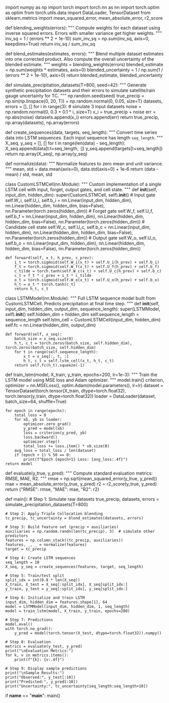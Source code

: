 import numpy as np
import torch
import torch.nn as nn
import torch.optim as optim
from torch.utils.data import DataLoader, TensorDataset
from sklearn.metrics import mean_squared_error, mean_absolute_error, r2_score


def blending_weights(errors):
    """
    Compute weights for each dataset using inverse squared errors.
    Errors with smaller variance get higher weights.
    """
    inv_sq = 1 / (errors ** 2 + 1e-10)
    sum_inv_sq = np.sum(inv_sq, axis=0, keepdims=True)
    return inv_sq / sum_inv_sq


def blend_estimates(estimates, errors):
    """
    Blend multiple dataset estimates into one corrected product.
    Also compute the overall uncertainty of the blended estimate.
    """
    weights = blending_weights(errors)
    blended_estimate = np.sum(weights * estimates, axis=0)
    blended_uncertainty = 1 / np.sum(1 / (errors ** 2 + 1e-10), axis=0)
    return blended_estimate, blended_uncertainty


def simulate_precipitation_datasets(T=800, seed=42):
    """
    Generate synthetic precipitation datasets and their errors
    to simulate satellite/rain gauge uncertainty for TC.
    """
    np.random.seed(seed)
    true_precip = np.sin(np.linspace(0, 20, T)) + np.random.normal(0, 0.05, size=T)
    datasets, errors = [], []
    for i in range(3):  # simulate 3 input datasets
        noise = np.random.normal(0, 0.3 + 0.1 * i, size=T)
        x_i = true_precip + noise
        err = np.abs(noise)
        datasets.append(x_i)
        errors.append(err)
    return true_precip, np.array(datasets), np.array(errors)



def create_sequences(data, targets, seq_length):
    """
    Convert time series data into LSTM sequences.
    Each input sequence has length `seq_length`.
    """
    X_seq, y_seq = [], []
    for t in range(len(data) - seq_length):
        X_seq.append(data[t:t+seq_length, :])
        y_seq.append(targets[t+seq_length])
    return np.array(X_seq), np.array(y_seq)


def normalize(data):
    """
    Normalize features to zero mean and unit variance.
    """
    mean, std = data.mean(axis=0), data.std(axis=0) + 1e-6
    return (data - mean) / std, mean, std



class CustomLSTMCell(nn.Module):
    """
    Custom implementation of a single LSTM cell
    with input, forget, output gates, and cell state.
    """
    def __init__(self, input_dim, hidden_dim):
        super(CustomLSTMCell, self).__init__()
        # Input gate
        self.W_i, self.U_i, self.b_i = nn.Linear(input_dim, hidden_dim), nn.Linear(hidden_dim, hidden_dim, bias=False), nn.Parameter(torch.zeros(hidden_dim))
        # Forget gate
        self.W_f, self.U_f, self.b_f = nn.Linear(input_dim, hidden_dim), nn.Linear(hidden_dim, hidden_dim, bias=False), nn.Parameter(torch.zeros(hidden_dim))
        # Candidate cell state
        self.W_c, self.U_c, self.b_c = nn.Linear(input_dim, hidden_dim), nn.Linear(hidden_dim, hidden_dim, bias=False), nn.Parameter(torch.zeros(hidden_dim))
        # Output gate
        self.W_o, self.U_o, self.b_o = nn.Linear(input_dim, hidden_dim), nn.Linear(hidden_dim, hidden_dim, bias=False), nn.Parameter(torch.zeros(hidden_dim))

    def forward(self, x_t, h_prev, c_prev):
        i_t = torch.sigmoid(self.W_i(x_t) + self.U_i(h_prev) + self.b_i)
        f_t = torch.sigmoid(self.W_f(x_t) + self.U_f(h_prev) + self.b_f)
        c_tilde = torch.tanh(self.W_c(x_t) + self.U_c(h_prev) + self.b_c)
        c_t = f_t * c_prev + i_t * c_tilde
        o_t = torch.sigmoid(self.W_o(x_t) + self.U_o(h_prev) + self.b_o)
        h_t = o_t * torch.tanh(c_t)
        return h_t, c_t


class LSTMModel(nn.Module):
    """
    Full LSTM sequence model built from CustomLSTMCell.
    Predicts precipitation at final time step.
    """
    def __init__(self, input_dim, hidden_dim, output_dim, sequence_length):
        super(LSTMModel, self).__init__()
        self.hidden_dim = hidden_dim
        self.sequence_length = sequence_length
        self.lstm_cell = CustomLSTMCell(input_dim, hidden_dim)
        self.fc = nn.Linear(hidden_dim, output_dim)

    def forward(self, x_seq):
        batch_size = x_seq.size(0)
        h_t, c_t = torch.zeros(batch_size, self.hidden_dim), torch.zeros(batch_size, self.hidden_dim)
        for t in range(self.sequence_length):
            x_t = x_seq[:, t, :]
            h_t, c_t = self.lstm_cell(x_t, h_t, c_t)
        return self.fc(h_t).squeeze(-1)


def train_lstm(model, X_train, y_train, epochs=200, lr=1e-3):
    """
    Train the LSTM model using MSE loss and Adam optimizer.
    """
    model.train()
    criterion, optimizer = nn.MSELoss(), optim.Adam(model.parameters(), lr=lr)
    dataset = TensorDataset(torch.tensor(X_train, dtype=torch.float32),
                            torch.tensor(y_train, dtype=torch.float32))
    loader = DataLoader(dataset, batch_size=64, shuffle=True)

    for epoch in range(epochs):
        total_loss = 0
        for xb, yb in loader:
            optimizer.zero_grad()
            y_pred = model(xb)
            loss = criterion(y_pred, yb)
            loss.backward()
            optimizer.step()
            total_loss += loss.item() * xb.size(0)
        avg_loss = total_loss / len(dataset)
        if (epoch + 1) % 50 == 0:
            print(f"Epoch {epoch+1} Loss: {avg_loss:.4f}")
    return model



def evaluate(y_true, y_pred):
    """
    Compute standard evaluation metrics: RMSE, MAE, R2.
    """
    rmse = np.sqrt(mean_squared_error(y_true, y_pred))
    mae = mean_absolute_error(y_true, y_pred)
    r2 = r2_score(y_true, y_pred)
    return {"RMSE": rmse, "MAE": mae, "R2": r2}



def main():
    # Step 1: Simulate raw datasets
    true_precip, datasets, errors = simulate_precipitation_datasets(T=800)

    # Step 2: Apply Triple Collocation blending
    tc_precip, tc_uncertainty = blend_estimates(datasets, errors)

    # Step 3: Build feature set (precip + auxiliaries)
    auxiliaries = np.random.randn(len(tc_precip), 3)  # simulate other predictors
    features = np.column_stack((tc_precip, auxiliaries))
    features, _, _ = normalize(features)
    target = tc_precip

    # Step 4: Create LSTM sequences
    seq_length = 10
    X_seq, y_seq = create_sequences(features, target, seq_length)

    # Step 5: Train/test split
    split_idx = int(0.8 * len(X_seq))
    X_train, X_test = X_seq[:split_idx], X_seq[split_idx:]
    y_train, y_test = y_seq[:split_idx], y_seq[split_idx:]

    # Step 6: Initialize and train LSTM
    input_dim, hidden_dim = features.shape[1], 64
    model = LSTMModel(input_dim, hidden_dim, 1, seq_length)
    model = train_lstm(model, X_train, y_train, epochs=200)

    # Step 7: Predictions
    model.eval()
    with torch.no_grad():
        y_pred = model(torch.tensor(X_test, dtype=torch.float32)).numpy()

    # Step 8: Evaluation
    metrics = evaluate(y_test, y_pred)
    print("\nEvaluation Metrics:")
    for k, v in metrics.items():
        print(f"{k}: {v:.4f}")

    # Step 9: Display sample predictions
    print("\nSample Results:")
    print("Observed:", y_test[:10])
    print("Predicted:", y_pred[:10])
    print("Uncertainty:", tc_uncertainty[seq_length:seq_length+10])


if __name__ == "__main__":
    main()
